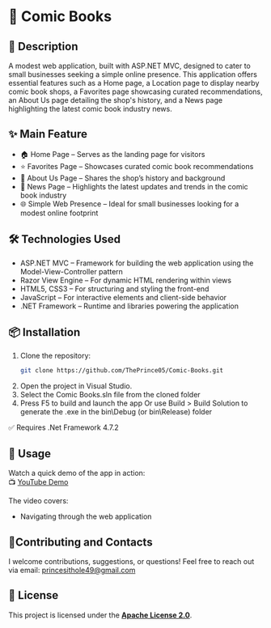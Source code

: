 # 💬 Comic Books

## 📄 Description

A modest web application, built with ASP.NET MVC, designed to cater to small businesses seeking a simple online presence. This application offers essential features such as a Home page, a Location page to display nearby comic book shops, a Favorites page showcasing curated recommendations, an About Us page detailing the shop's history, and a News page highlighting the latest comic book industry news.

## ✨ Main Feature
- 🏠 Home Page – Serves as the landing page for visitors
- ⭐ Favorites Page – Showcases curated comic book recommendations
- 🧾 About Us Page – Shares the shop’s history and background
- 📰 News Page – Highlights the latest updates and trends in the comic book industry
- 🌐 Simple Web Presence – Ideal for small businesses looking for a modest online footprint


## 🛠️ Technologies Used
-  ASP.NET MVC – Framework for building the web application using the Model-View-Controller pattern
-  Razor View Engine – For dynamic HTML rendering within views
-  HTML5, CSS3 – For structuring and styling the front-end
-  JavaScript – For interactive elements and client-side behavior
-  .NET Framework – Runtime and libraries powering the application

## 📦 Installation
1. 	Clone the repository:
  	 ```bash
    git clone https://github.com/ThePrince05/Comic-Books.git
2.	Open the project in Visual Studio.
3. 	Select the Comic Books.sln file from the cloned folder
4.	Press F5 to build and launch the app
Or use Build > Build Solution to generate the .exe in the bin\Debug (or bin\Release) folder

✅ Requires .Net Framework 4.7.2

## 🧪 Usage
Watch a quick demo of the app in action:  
📺 [YouTube Demo](https://youtu.be/ASK2R7HVVqA)

The video covers:
- Navigating through the web application 


## 🤝Contributing and Contacts
I welcome contributions, suggestions, or questions!
Feel free to reach out via email: princesithole49@gmail.com

## 📝 License
This project is licensed under the **[Apache License 2.0](LICENSE)**.
